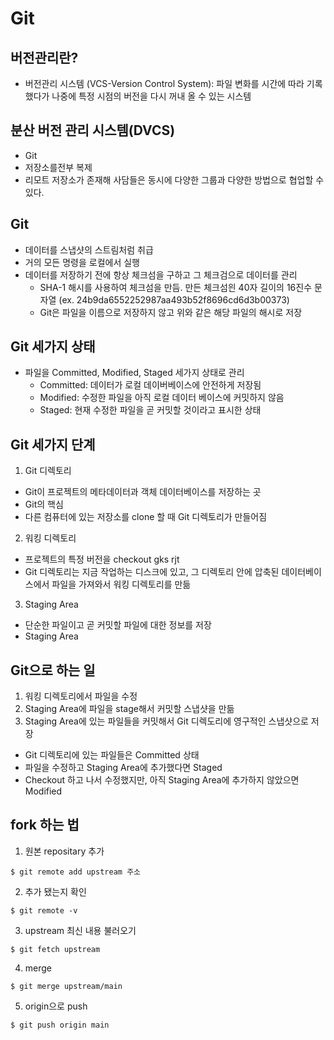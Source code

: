 Git
========
버전관리란?
----------
- 버전관리 시스템 (VCS-Version Control System): 파일 변화를 시간에 따라 기록했다가 나중에 특정 시점의 버전을 다시 꺼내 올 수 있는 시스템

분산 버전 관리 시스템(DVCS)
--------------------------
- Git
- 저장소를전부 복제
- 리모트 저장소가 존재해 사담들은 동시에 다양한 그룹과 다양한 방법으로 협업할 수 있다.

Git
----
- 데이터를 스냅샷의 스트림처럼 취급
- 거의 모든 명령을 로컬에서 실행
- 데이터를 저장하기 전에 항상 체크섬을 구하고 그 체크검으로 데이터를 관리
  - SHA-1 해시를 사용하여 체크섬을 만듬. 만든 체크섬읜 40자 길이의 16진수 문자열 (ex. 24b9da6552252987aa493b52f8696cd6d3b00373)
  - Git은 파일을 이름으로 저장하지 않고 위와 같은 해당 파일의 해시로 저장

Git 세가지 상태
----------------
- 파일을 Committed, Modified, Staged 세가지 상태로 관리
  - Committed: 데이터가 로컬 데이버베이스에 안전하게 저장됨
  - Modified: 수정한 파일을 아직 로컬 데이터 베이스에 커밋하지 않음
  - Staged: 현재 수정한 파일을 곧 커밋할 것이라고 표시한 상태

Git 세가지 단계
-------------------
1. Git 디렉토리
- Git이 프로젝트의 메타데이터과 객체 데이터베이스를 저장하는 곳
- Git의 핵심
- 다른 컴퓨터에 있는 저장소를 clone 할 때 Git 디렉토리가 만들어짐

2. 워킹 디렉토리
- 프로젝트의 특정 버전을 checkout  gks rjt
- Git 디렉토리는 지금 작업하는 디스크에 있고, 그 디렉토리 안에 압축된 데이터베이스에서 파일을 가져와서 워킹 디렉토리를 만듦

3. Staging Area
- 단순한 파일이고 곧 커밋할 파일에 대한 정보를 저장
- Staging Area

Git으로 하는 일
---------------
1. 워킹 디렉토리에서 파일을 수정
2. Staging Area에 파일을 stage해서 커밋할 스냅샷을 만듦
3. Staging Area에 있는 파일들을 커밋해서 Git 디렉도리에 영구적인 스냅샷으로 저장

- Git 디렉토리에 있는 파일들은 Committed 상태
- 파일을 수정하고 Staging Area에 추가했다면 Staged
- Checkout 하고 나서 수정했지만, 아직 Staging Area에 추가하지 않았으면 Modified

fork 하는 법
-------------
1. 원본 repositary 추가
````
$ git remote add upstream 주소
````
2. 추가 됐는지 확인
````
$ git remote -v
````
3. upstream 최신 내용 불러오기
````
$ git fetch upstream
````
4. merge
````
$ git merge upstream/main
````
5. origin으로 push
````
$ git push origin main
````